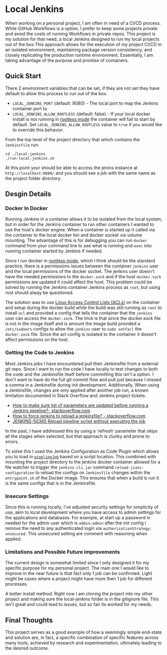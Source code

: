 # Local Jenkins

When working on a personal project, I am often in need of a CI/CD process. While GitHub Workflows is a option, I prefer to keep some projects private and avoid the costs of running Workflows in private repos. This project is my solution for that need, a local Jenkins designed to run my local projects out of the box.This approach allows for the execution of my project CI/CD in an isolated environment, maintaining package version consistency, and closely replicating the production runtime environment. Essentially, I am taking advantage of the purpose and promise of containers.

## Quick Start

There 2 environment variables that can be set, if they are not set they have default to allow this process to run out of the box.

* `LOCAL_JENKINS_PORT` (default: 8080) - The local port to map the Jenkins container port to.
* `LOCAL_JENKINS_ALLOW_ROOTLESS` (default: false) - If your local docker install is not running in [rootless mode](https://docs.docker.com/engine/security/rootless/) the container will fail to start by default. Set `LOCAL_JENKINS_ALLOW_ROOTLESS` value to `true` if you would like to override this behavior.


From the top level of the project directory that which contains the `Jenkinsfile` run:

```
cd ./local-jenkins
./run-local.jenkins.sh
```

At this point your should be able to access the jenins instance at `http://localhost:8080/` and you should see a job with the same name as the project folder directory. 

## Desgin Details

### Docker In Docker 

Running Jenkins in a container allows it to be isolated from the local system, but in order for the Jenkins container to run other containers I wanted to use the host's docker engine. When a container is started up it called via the container to the local docker bin and docker socket via volume mounting. The advantage of this is for debugging you can run `docker` command from your command line to see what is running and `exec` into running container started by Jenkins if needed. 

Since I run docker in [rootless mode](https://docs.docker.com/engine/security/rootless/), which I think should be the standard practice, there is a permissions issues between the container `jenkins` user and the local permissions of the docker socket. The jenkins user doesn't have the needed permissions to the `docker.sock` and if the host `docker.sock` permissions are updated it could affect the host. This problem could be solved by running the Jenkins container Jenkins process as `root`, but using root should alway be questioned. 

The solution was to use [Linux Access Control Lists (ACLs)](https://www.redhat.com/sysadmin/linux-access-control-lists) on the container and setup during the docker build while the build was still running as `root` to install `acl` and provided a config that tells the container that the `jenkins` user can access the `docker.sock`. The trick is that since the docker.sock file is not in the image itself and is amount the image build provided a `/etc/sudoers` configs to allow the `jenkins` user to `sudo setfacl` the `docker.sock` file. Since the acl config is isolated to the container it doesn't affect permissions on the host.

### Getting the Code to Jenkins

Most Jenkins jobs I have encountered pull their Jenkinsfile from a external git repo. Since I want to run the code I have locally to test changes to both the code and the Jenkinsfile itself before committing this isn't a option. I don't want to have do the full git commit flow and pull just because I missed a comma in a Jenkinsfile during init development. Additionally, When using a Jenkinsfile, changes are only applied after another job run, a known limitation documented in Stack Overflow and Jenkins project tickets.

- [How to make sure list of parameters are updated before running a Jenkins pipeline?- stackoverflow.com](https://stackoverflow.com/questions/46680573/how-to-make-sure-list-of-parameters-are-updated-before-running-a-jenkins-pipelin)
- [How to force jenkins to reload a jenkinsfile? - stackoverflow.com](https://stackoverflow.com/questions/44422691/how-to-force-jenkins-to-reload-a-jenkinsfile)
- [JENKINS-50365 Reload pipeline script without executing the job](https://issues.jenkins.io/browse/JENKINS-50365)

In the past, I have addressed this by using a 'refresh' parameter that skips all the stages when selected, but that approach is clunky and prone to errors.

To solve this I used the Jenkins Configuration as Code Plugin which allows you to load in [`pipelineJob`](https://jenkinsci.github.io/job-dsl-plugin/#path/pipelineJob) based on a script location. This combined with mounting the project directory to the jenkins docker container allowed for a file watcher to trigger the `jenkins-cli.jar` command `reload-jcasc-configuration` to reload the configs on `Jenkinsfile` changes within the `entrypoint.sh` of the Docker image. This ensures that when a build is run it is the same configs that is in the Jenkinsfile.

### Insecure Settings

Since this is running locally, I've adjusted security settings for simplicity of use, akin to local development where you have access to admin settings for the applications and databases. For example, at start up a password in needed for the admin user which is `admin:admin` after the init config I remove the need to any authenticated login via `authorizationStrategy: unsecured`. This unsecured setting are comment with reasoning when applied.

### Limitations and Possible Future improvements

The current design is somewhat limited since I only designed it for my specific purpose for my personal project. The main one I would like to improve in the near future is that fact only 1 job can be confirmed. Light might be cases where a project might have more then 1 job for different processes.  

A better install method. Right now I am cloning the project into my other project and making sure the local-jenkins folder is in the gitignore file. This isn't great and could lead to issues, but so fair its worked for my needs.

## Final Thoughts

This project serves as a good example of how a seemingly simple end-state and solution are, in fact, a specific combination of specific features across many tools, achieved by research and experimentation, ultimately leading to the desired outcome. 
